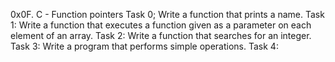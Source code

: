 0x0F. C - Function pointers
Task 0; Write a function that prints a name.
Task 1: Write a function that executes a function given as a parameter on each element of an array.
Task 2: Write a function that searches for an integer.
Task 3: Write a program that performs simple operations.
Task 4: 
